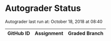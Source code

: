 # Autograder Status
Autograder last run at: October 18, 2018 at 08:40

| GitHub ID | Assignment | Graded Branch |
|-----------|------------|---------------|
